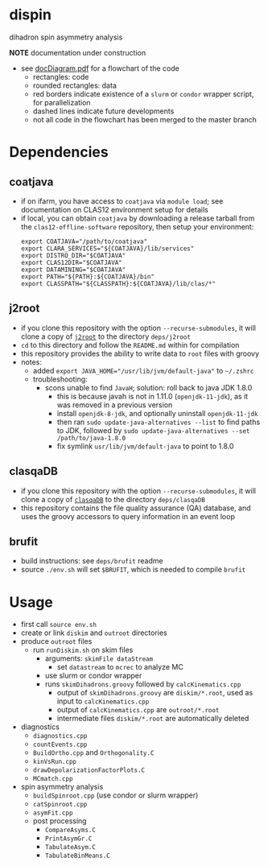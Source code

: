 # dispin
dihadron spin asymmetry analysis

**NOTE** documentation under construction

* see [docDiagram.pdf](docDiagram.pdf) for a flowchart of the code
  * rectangles: code
  * rounded rectangles: data
  * red borders indicate existence of a `slurm` or `condor` wrapper script,
    for parallelization
  * dashed lines indicate future developments
  * not all code in the flowchart has been merged to the master branch

# Dependencies

## coatjava
- if on ifarm, you have access to `coatjava` via `module load`; see
  documentation on CLAS12 environment setup for details
- if local, you can obtain `coatjava` by downloading a release tarball from the
  `clas12-offline-software` repository, then setup your environment:
  ```
  export COATJAVA="/path/to/coatjava"
  export CLARA_SERVICES="${COATJAVA}/lib/services"
  export DISTRO_DIR="$COATJAVA"
  export CLAS12DIR="$COATJAVA"
  export DATAMINING="$COATJAVA"
  export PATH="${PATH}:${COATJAVA}/bin"
  export CLASSPATH="${CLASSPATH}:${COATJAVA}/lib/clas/*"
  ```

## j2root
- if you clone this repository with the option `--recurse-submodules`, it will
  clone a copy of [`j2root`](https://github.com/drewkenjo/j2root) to the
  directory `deps/j2root`
- `cd` to this directory and follow the `README.md` within for compilation
- this repository provides the ability to write data to `root` files with
  groovy
- notes:
  - added `export JAVA_HOME="/usr/lib/jvm/default-java"` to `~/.zshrc`
  - troubleshooting:
    - scons unable to find `JavaH`; solution: roll back to java JDK 1.8.0
      - this is because javah is not in 1.11.0 (`openjdk-11-jdk`), as it was
        removed in a previous version
      - install `openjdk-8-jdk`, and optionally uninstall `openjdk-11-jdk`
      - then ran `sudo update-java-alternatives --list` to find paths to JDK,
        followed by `sudo update-java-alternatives --set /path/to/java-1.8.0`
      - fix symlink `usr/lib/jvm/default-java` to point to 1.8.0

## clasqaDB
- if you clone this repository with the option `--recurse-submodules`, it will
  clone a copy of [`clasqaDB`](https://github.com/JeffersonLab/clasqaDB) to the
  directory `deps/clasqaDB`
- this repository contains the file quality assurance (QA) database, and
  uses the groovy accessors to query information in an event loop

## brufit
- build instructions: see `deps/brufit` readme
- source `./env.sh` will set `$BRUFIT`, which is needed to compile `brufit`


# Usage
- first call `source env.sh`
- create or link `diskim` and `outroot` directories
- produce `outroot` files
  - run `runDiskim.sh` on skim files
    - arguments: `skimFile dataStream`
      - set `datastream` to `mcrec` to analyze MC
    - use slurm or condor wrapper
    - runs `skimDihadrons.groovy` followed by `calcKinematics.cpp`
      - output of `skimDihadrons.groovy` are `diskim/*.root`, used as 
        input to `calcKinematics.cpp`
      - output of `calcKinematics.cpp` are `outroot/*.root`
      - intermediate files `diskim/*.root` are automatically deleted
- diagnostics
  - `diagnostics.cpp`
  - `countEvents.cpp`
  - `BuildOrtho.cpp` and `Orthogonality.C`
  - `kinVsRun.cpp`
  - `drawDepolarizationFactorPlots.C`
  - `MCmatch.cpp`
- spin asymmetry analysis
  - `buildSpinroot.cpp` (use condor or slurm wrapper)
  - `catSpinroot.cpp`
  - `asymFit.cpp`
  - post processing
    - `CompareAsyms.C`
    - `PrintAsymGr.C`
    - `TabulateAsym.C`
    - `TabulateBinMeans.C`
